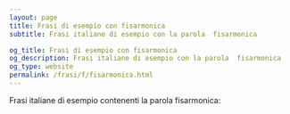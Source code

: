 ```yaml
---
layout: page
title: Frasi di esempio con fisarmonica 
subtitle: Frasi italiane di esempio con la parola  fisarmonica

og_title: Frasi di esempio con fisarmonica 
og_description: Frasi italiane di esempio con la parola  fisarmonica
og_type: website
permalink: /frasi/f/fisarmonica.html
---
```


Frasi italiane di esempio contenenti la parola fisarmonica:


